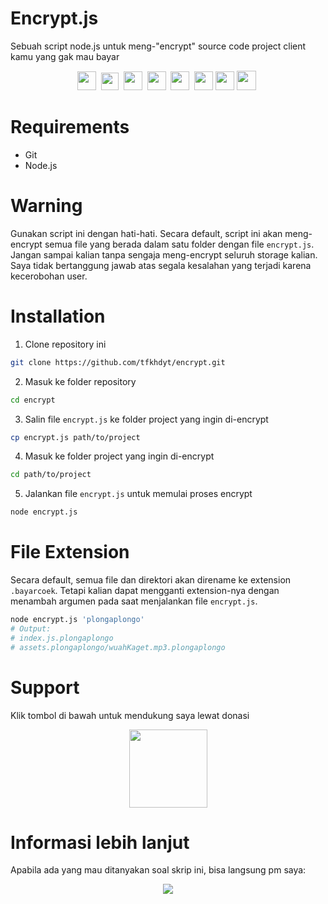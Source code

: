 # Encrypt.js
Sebuah script node.js untuk meng-"encrypt" source code project client kamu yang gak mau bayar

<p align=center>
  <a href="https://facebook.com/tfkhdyt142"><img height="30" src="https://upload.wikimedia.org/wikipedia/commons/5/51/Facebook_f_logo_%282019%29.svg"></a>&nbsp;
  <a href="https://twitter.com/tfkhdyt"><img height="28" src="https://upload.wikimedia.org/wikipedia/en/6/60/Twitter_Logo_as_of_2021.svg"></a>&nbsp;
  <a href="https://instagram.com/_tfkhdyt_"><img height="30" src="https://upload.wikimedia.org/wikipedia/commons/e/e7/Instagram_logo_2016.svg"></a>&nbsp;
  <a href="https://youtube.com/tfkhdyt"><img height="30" src="https://upload.wikimedia.org/wikipedia/commons/a/a0/YouTube_social_red_circle_%282017%29.svg"></a>&nbsp;
  <a href="https://t.me/tfkhdyt"><img height="30" src="https://upload.wikimedia.org/wikipedia/commons/8/83/Telegram_2019_Logo.svg"></a>&nbsp;
  <a href="https://www.linkedin.com/mwlite/in/taufik-hidayat-6793aa200"><img height="30" src="https://upload.wikimedia.org/wikipedia/commons/8/81/LinkedIn_icon.svg"></a>
  <a href="https://pddikti.kemdikbud.go.id/data_mahasiswa/QUUyNzdEMjktNDk0Ri00RTlDLUE4NzgtNkUwRDBDRjIxOUNB"><img height="30" src="https://i.postimg.cc/YSB2c3DG/1619598282440.png"></a>
  <a href="https://tfkhdyt.my.id/"><img height="31" src="https://www.svgrepo.com/show/295345/internet.svg"></a>&nbsp;
</p>

# Requirements
- Git
- Node.js

# Warning
Gunakan script ini dengan hati-hati.
Secara default, script ini akan meng-encrypt semua file yang berada dalam satu folder dengan file `encrypt.js`.
Jangan sampai kalian tanpa sengaja meng-encrypt seluruh storage kalian.
Saya tidak bertanggung jawab atas segala kesalahan yang terjadi karena kecerobohan user.

# Installation
1. Clone repository ini
```Bash
git clone https://github.com/tfkhdyt/encrypt.git
```
2. Masuk ke folder repository
```Bash
cd encrypt
```
3. Salin file `encrypt.js` ke folder project yang ingin di-encrypt
```Bash
cp encrypt.js path/to/project
```
4. Masuk ke folder project yang ingin di-encrypt
```Bash
cd path/to/project
```
5. Jalankan file `encrypt.js` untuk memulai proses encrypt
```Bash
node encrypt.js
```

# File Extension
Secara default, semua file dan direktori akan direname ke extension `.bayarcoek`.
Tetapi kalian dapat mengganti extension-nya dengan menambah argumen pada saat menjalankan file `encrypt.js`.
```Bash
node encrypt.js 'plongaplongo'
# Output:
# index.js.plongaplongo
# assets.plongaplongo/wuahKaget.mp3.plongaplongo
```

# Support
Klik tombol di bawah untuk mendukung saya lewat donasi

<p align="center">
  <a href="https://donate.tfkhdyt.my.id/">
    <img src="https://i.postimg.cc/jjRDbZQx/1621036430601.png" width="125px">
  </a>
</p>

# Informasi lebih lanjut
Apabila ada yang mau ditanyakan soal skrip ini, bisa langsung pm saya:
<p align=center>
<a href="https://linktr.ee/tfkhdyt" target="_blank"><img src="https://img.shields.io/badge/Contact-me-green?style=for-the-badge"/></a>
</p>
